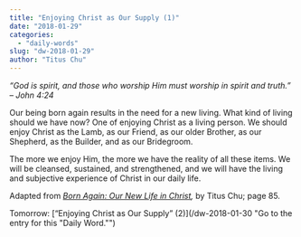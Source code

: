 ```yaml
---
title: "Enjoying Christ as Our Supply (1)"
date: "2018-01-29"
categories: 
  - "daily-words"
slug: "dw-2018-01-29"
author: "Titus Chu"
---
```


_“God is spirit, and those who worship Him must worship in spirit and truth.”_ _– John 4:24_

Our being born again results in the need for a new living. What kind of living should we have now? One of enjoying Christ as a living person. We should enjoy Christ as the Lamb, as our Friend, as our older Brother, as our Shepherd, as the Builder, and as our Bridegroom.

The more we enjoy Him, the more we have the reality of all these items. We will be cleansed, sustained, and strengthened, and we will have the living and subjective experience of Christ in our daily life.

Adapted from _[Born Again: Our New Life in Christ](/book-born-again/ "Go to the listing for this book."),_ by Titus Chu; page 85.

Tomorrow: [“Enjoying Christ as Our Supply” (2)](/dw-2018-01-30 "Go to the entry for this "Daily Word."")

